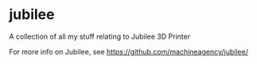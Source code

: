 # jubilee
A collection of all my stuff relating to Jubilee 3D Printer

For more info on Jubilee, see https://github.com/machineagency/jubilee/

